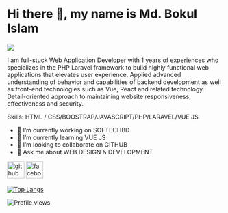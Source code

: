 # Hi there 👋, my name is Md. Bokul Islam
![](https://scontent.fdac14-1.fna.fbcdn.net/v/t1.6435-9/125798350_104132461535496_4252456003806891090_n.jpg?_nc_cat=111&ccb=1-5&_nc_sid=e3f864&_nc_eui2=AeFMbpvu9oGF8Nii4WnWxiYV1A_FL3cE_ZrUD8UvdwT9mnPALXdwcjQRJCTU2NjkdY4fg3TWedNykjo45UX_SFF3&_nc_ohc=-rVAeFQsRNoAX__D9fz&_nc_ht=scontent.fdac14-1.fna&oh=0f6690975be57340115c254274637471&oe=61A8D37C)

I am full-stuck Web Application Developer with 1 years of experiences who specializes in the PHP Laravel framework to build highly functional web applications that elevates user experience. Applied advanced understanding of behavior and capabilities of backend development as well as front-end technologies such as Vue, React and related technology. Detail-oriented approach to maintaining website responsiveness, effectiveness and security.

Skills:  HTML / CSS/BOOSTRAP/JAVASCRIPT/PHP/LARAVEL/VUE JS 

- 🔭 I’m currently working on SOFTECHBD 
- 🌱 I’m currently learning VUE JS 
- 👯 I’m looking to collaborate on GITHUB 
- 💬 Ask me about WEB DESIGN & DEVELOPMENT 


[<img src='https://cdn.jsdelivr.net/npm/simple-icons@3.0.1/icons/github.svg' alt='github' height='40'>](https://github.com/bokulislam-dev)  [<img src='https://cdn.jsdelivr.net/npm/simple-icons@3.0.1/icons/facebook.svg' alt='facebook' height='40'>](https://www.facebook.com/bokulislam.dev)  

[![Top Langs](https://github-readme-stats.vercel.app/api/top-langs/?username=bokulislam-dev)](https://github.com/anuraghazra/github-readme-stats)

![Profile views](https://gpvc.arturio.dev/bokulislam-dev)  
